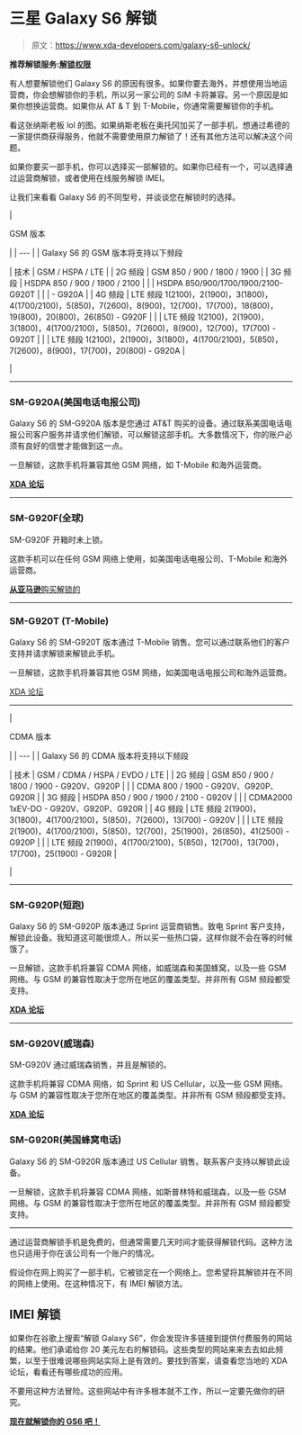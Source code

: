 # 三星 Galaxy S6 解锁

> 原文：<https://www.xda-developers.com/galaxy-s6-unlock/>

**推荐解锁服务:[解锁权限](https://www.unlockauthority.com/ref/xdadevelopers/?campaign=gs6)**

有人想要解锁他们 Galaxy S6 的原因有很多。如果你要去海外，并想使用当地运营商，你会想解锁你的手机，所以另一家公司的 SIM 卡将兼容。另一个原因是如果你想换运营商。如果你从 AT & T 到 T-Mobile，你通常需要解锁你的手机。

看这张纳斯老板 lol 的图。如果纳斯老板在奥托冈加买了一部手机，想通过希德的一家提供商获得服务，他就不需要使用原力解锁了！还有其他方法可以解决这个问题。

如果你要买一部手机，你可以选择买一部解锁的。如果你已经有一个，可以选择通过运营商解锁，或者使用在线服务解锁 IMEI。

让我们来看看 Galaxy S6 的不同型号，并谈谈您在解锁时的选择。

| 

GSM 版本

 |
| --- |
| Galaxy S6 的 GSM 版本将支持以下频段

&#124; 技术 &#124; GSM / HSPA / LTE &#124;
&#124; 2G 频段 &#124; GSM 850 / 900 / 1800 / 1900 &#124;
&#124; 3G 频段 &#124; HSDPA 850 / 900 / 1900 / 2100 &#124;
&#124;  &#124; HSDPA 850/900/1700/1900/2100-G920T &#124;
&#124;  &#124; - G920A &#124;
&#124; 4G 频段 &#124; LTE 频段 1(2100)，2(1900)，3(1800)，4(1700/2100)，5(850)，7(2600)，8(900)，12(700)，17(700)，18(800)，19(800)，20(800)，26(850) - G920F &#124;
&#124;  &#124; LTE 频段 1(2100)，2(1900)，3(1800)，4(1700/2100)，5(850)，7(2600)，8(900)，12(700)，17(700) - G920T &#124;
&#124;  &#124; LTE 频段 1(2100)，2(1900)，3(1800)，4(1700/2100)，5(850)，7(2600)，8(900)，17(700)，20(800) - G920A &#124;

 |

* * *

### SM-G920A(美国电话电报公司)

Galaxy S6 的 SM-G920A 版本是您通过 AT&T 购买的设备。通过联系美国电话电报公司客户服务并请求他们解锁，可以解锁这部手机。大多数情况下，你的账户必须有良好的信誉才能做到这一点。

一旦解锁，这款手机将兼容其他 GSM 网络，如 T-Mobile 和海外运营商。

[**XDA 论坛**](https://www.google.com/url?sa=t&rct=j&q=&esrc=s&source=web&cd=4&cad=rja&uact=8&ved=0CC4QjBAwA2oVChMI_L-zsdb-xwIVyFY-Ch2qQg4c&url=http%3A%2F%2Fforum.xda-developers.com%2Fatt-galaxy-s6&usg=AFQjCNGSnbpCK7ghwu7e8NISSNxOr8dCiA&sig2=KswX0huJKPV2DLar0murcA)

* * *

### SM-G920F(全球)

SM-G920F 开箱时未上锁。

这款手机可以在任何 GSM 网络上使用，如美国电话电报公司、T-Mobile 和海外运营商。

[**从亚马逊**购买解锁的](http://www.amazon.com/Samsung-Galaxy-SM-G920F-Factory-Unlocked/dp/B00U8KSUIG/ref=sr_1_1?s=wireless&ie=UTF8&qid=1442514998&sr=1-1&keywords=galaxy+s6&tag=xda-7e5qoem-20&ascsubtag=UUxdaUeUpU15433&asc_refurl=https%3A%2F%2Fwww.xda-developers.com%2Fgalaxy-s6-unlock%2F&asc_campaign=Short-Term)

* * *

### SM-G920T (T-Mobile)

Galaxy S6 的 SM-G920T 版本通过 T-Mobile 销售。您可以通过联系他们的客户支持并请求解锁来解锁此手机。

一旦解锁，这款手机将兼容其他 GSM 网络，如美国电话电报公司和海外运营商。

[XDA 论坛 ](https://www.google.com/url?sa=t&rct=j&q=&esrc=s&source=web&cd=2&cad=rja&uact=8&ved=0CCYQjBAwAWoVChMI_L-zsdb-xwIVyFY-Ch2qQg4c&url=http%3A%2F%2Fforum.xda-developers.com%2Ftmobile-galaxy-s6&usg=AFQjCNFGgrPMpkClEPVNVG484iR8DPnmZw&sig2=OCNzs1BhcAkzLhM-ySOiGw)

* * *

| 

CDMA 版本

 |
| --- |
| Galaxy S6 的 CDMA 版本将支持以下频段

&#124; 技术 &#124; GSM / CDMA / HSPA / EVDO / LTE &#124;
&#124; 2G 频段 &#124; GSM 850 / 900 / 1800 / 1900 - G920V、G920P &#124;
&#124;  &#124; CDMA 800 / 1900 - G920V、G920P、G920R &#124;
&#124; 3G 频段 &#124; HSDPA 850 / 900 / 1900 / 2100 - G920V &#124;
&#124;  &#124; CDMA2000 1xEV-DO - G920V、G920P、G920R &#124;
&#124; 4G 频段 &#124; LTE 频段 2(1900)，3(1800)，4(1700/2100)，5(850)，7(2600)，13(700) - G920V &#124;
&#124;  &#124; LTE 频段 2(1900)，4(1700/2100)，5(850)，12(700)，25(1900)，26(850)，41(2500) - G920P &#124;
&#124;  &#124; LTE 频段 2(1900)，4(1700/2100)，5(850)，12(700)，13(700)，17(700)，25(1900) - G920R &#124;

 |

* * *

### SM-G920P(短跑)

Galaxy S6 的 SM-G920P 版本通过 Sprint 运营商销售。致电 Sprint 客户支持，解锁此设备。我知道这可能很烦人，所以买一些热口袋，这样你就不会在等的时候饿了。

一旦解锁，这款手机将兼容 CDMA 网络，如威瑞森和美国蜂窝，以及一些 GSM 网络。与 GSM 的兼容性取决于您所在地区的覆盖类型。并非所有 GSM 频段都受支持。

[**XDA 论坛**](http://forum.xda-developers.com/galaxy-s6/sprint-galaxy-s6)

* * *

### SM-G920V(威瑞森)

SM-G920V 通过威瑞森销售，并且是解锁的。

这款手机将兼容 CDMA 网络，如 Sprint 和 US Cellular，以及一些 GSM 网络。与 GSM 的兼容性取决于您所在地区的覆盖类型。并非所有 GSM 频段都受支持。

[**XDA 论坛**](https://www.google.com/url?sa=t&rct=j&q=&esrc=s&source=web&cd=3&cad=rja&uact=8&ved=0CCoQjBAwAmoVChMI_L-zsdb-xwIVyFY-Ch2qQg4c&url=http%3A%2F%2Fforum.xda-developers.com%2Fverizon-galaxy-s6&usg=AFQjCNEgkuU7TK88ftuOEOQBqXF_sYRY3w&sig2=R2Y1M4eufdVWG_7SBbvmaQ)

### SM-G920R(美国蜂窝电话)

Galaxy S6 的 SM-G920R 版本通过 US Cellular 销售。联系客户支持以解锁此设备。

一旦解锁，这款手机将兼容 CDMA 网络，如斯普林特和威瑞森，以及一些 GSM 网络。与 GSM 的兼容性取决于您所在地区的覆盖类型。并非所有 GSM 频段都受支持。

* * *

通过运营商解锁手机是免费的，但通常需要几天时间才能获得解锁代码。这种方法也只适用于你在该公司有一个账户的情况。

假设你在网上购买了一部手机，它被锁定在一个网络上。您希望将其解锁并在不同的网络上使用。在这种情况下，有 IMEI 解锁方法。

## IMEI 解锁

如果你在谷歌上搜索“解锁 Galaxy S6”，你会发现许多链接到提供付费服务的网站的结果。他们承诺给你 20 美元左右的解锁码。这些类型的网站来来去去如此频繁，以至于很难说哪些网站实际上是有效的。要找到答案，请查看您当地的 XDA 论坛，看看还有哪些成功的应用。

不要用这种方法冒险。这些网站中有许多根本就不工作，所以一定要先做你的研究。

[**现在就解锁你的 GS6 吧！**](https://www.unlockauthority.com/ref/xdadevelopers/?campaign=gs6)